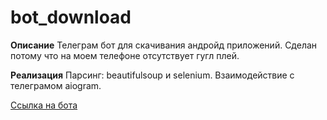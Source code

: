 # bot_download

**Описание**
Телеграм бот для скачивания андройд приложений. Сделан потому что на моем телефоне отсутствует гугл плей.

**Реализация**
Парсинг: beautifulsoup и selenium. Взаимодействие с телеграмом aiogram. 

[Ссылка на бота](https://t.me/downloading_apps_bot)
